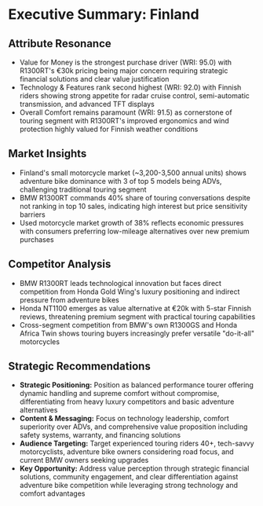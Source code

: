 # Executive Summary: Finland

## Attribute Resonance
- Value for Money is the strongest purchase driver (WRI: 95.0) with R1300RT's €30k pricing being major concern requiring strategic financial solutions and clear value justification
- Technology & Features rank second highest (WRI: 92.0) with Finnish riders showing strong appetite for radar cruise control, semi-automatic transmission, and advanced TFT displays
- Overall Comfort remains paramount (WRI: 91.5) as cornerstone of touring segment with R1300RT's improved ergonomics and wind protection highly valued for Finnish weather conditions

## Market Insights
- Finland's small motorcycle market (~3,200-3,500 annual units) shows adventure bike dominance with 3 of top 5 models being ADVs, challenging traditional touring segment
- BMW R1300RT commands 40% share of touring conversations despite not ranking in top 10 sales, indicating high interest but price sensitivity barriers
- Used motorcycle market growth of 38% reflects economic pressures with consumers preferring low-mileage alternatives over new premium purchases

## Competitor Analysis
- BMW R1300RT leads technological innovation but faces direct competition from Honda Gold Wing's luxury positioning and indirect pressure from adventure bikes
- Honda NT1100 emerges as value alternative at €20k with 5-star Finnish reviews, threatening premium segment with practical touring capabilities
- Cross-segment competition from BMW's own R1300GS and Honda Africa Twin shows touring buyers increasingly prefer versatile "do-it-all" motorcycles

## Strategic Recommendations
- **Strategic Positioning:** Position as balanced performance tourer offering dynamic handling and supreme comfort without compromise, differentiating from heavy luxury competitors and basic adventure alternatives
- **Content & Messaging:** Focus on technology leadership, comfort superiority over ADVs, and comprehensive value proposition including safety systems, warranty, and financing solutions
- **Audience Targeting:** Target experienced touring riders 40+, tech-savvy motorcyclists, adventure bike owners considering road focus, and current BMW owners seeking upgrades
- **Key Opportunity:** Address value perception through strategic financial solutions, community engagement, and clear differentiation against adventure bike competition while leveraging strong technology and comfort advantages